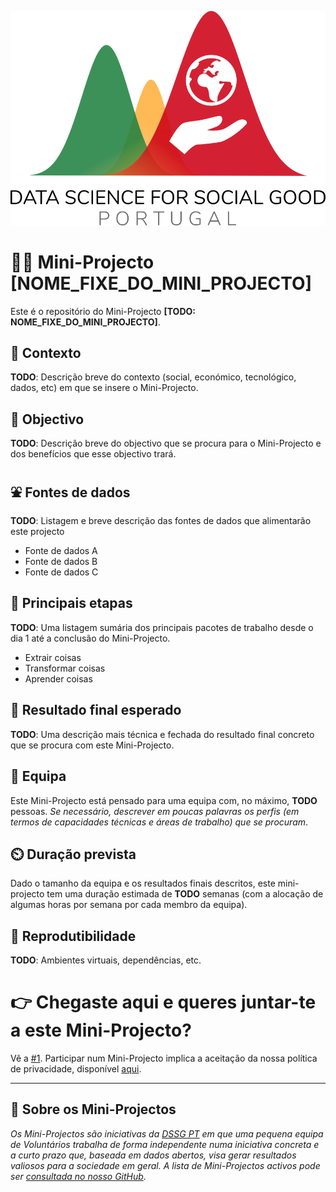 ![DSGG Portugal](assets/dssg_logo_lettering.png)

# 👶🚀 Mini-Projecto [NOME_FIXE_DO_MINI_PROJECTO] 

Este é o repositório do Mini-Projecto **[TODO: NOME_FIXE_DO_MINI_PROJECTO]**.

## 🤔 Contexto

**TODO**: Descrição breve do contexto (social, económico, tecnológico, dados, etc) em que se insere o Mini-Projecto.

## 🥅 Objectivo

**TODO**: Descrição breve do objectivo que se procura para o Mini-Projecto e dos benefícios que esse objectivo trará. 

## ⛲ Fontes de dados

**TODO**: Listagem e breve descrição das fontes de dados que alimentarão este projecto

+ Fonte de dados A 
+ Fonte de dados B
+ Fonte de dados C

## 🧱 Principais etapas

**TODO**: Uma listagem sumária dos principais pacotes de trabalho desde o dia 1 até a conclusão do Mini-Projecto.

+ Extrair coisas 
+ Transformar coisas
+ Aprender coisas

## 🎯 Resultado final esperado

**TODO**: Uma descrição mais técnica e fechada do resultado final concreto que se procura com este Mini-Projecto. 

## 👥 Equipa

Este Mini-Projecto está pensado para uma equipa com, no máximo, **TODO** pessoas. _Se necessário, descrever em poucas palavras os perfis (em termos de capacidades técnicas e áreas de trabalho) que se procuram_.

## ⏲️ Duração prevista

Dado o tamanho da equipa e os resultados finais descritos, este mini-projecto tem uma duração estimada de **TODO** semanas (com a alocação de algumas horas por semana por cada membro da equipa).

## 🔁 Reprodutibilidade

**TODO**: Ambientes virtuais, dependências, etc. 

# 👉 Chegaste aqui e queres juntar-te a este Mini-Projecto?

Vê a [#1](/../../issues/1). Participar num Mini-Projecto implica a aceitação da nossa política de privacidade, disponível [aqui](https://www.dssg.pt/privacy-policy/). 

--- 

## 📜 Sobre os Mini-Projectos

_Os Mini-Projectos são iniciativas da [DSSG PT](https://dssg.pt) em que uma pequena equipa de Voluntários trabalha de forma independente numa iniciativa concreta e a curto prazo que, baseada em dados abertos, visa gerar resultados valiosos para a sociedade em geral. A lista de Mini-Projectos activos pode ser [consultada no nosso GitHub](https://github.com/dssg-pt/)._
 
